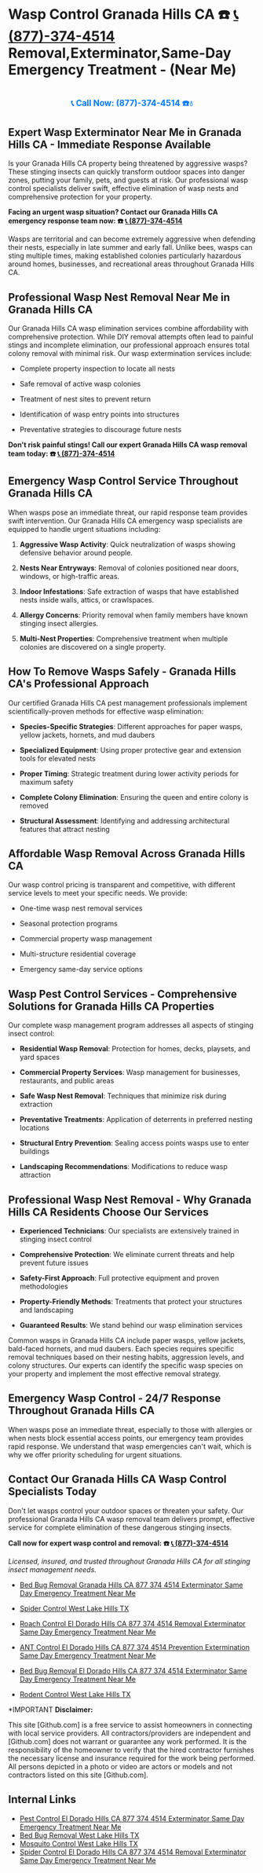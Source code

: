 # Wasp Control Granada Hills CA ☎️ [📞 (877)-374-4514](https://pest-control-4514.netlify.app) Removal,Exterminator,Same-Day Emergency Treatment - (Near Me) 
# 

<p align="center" style="font-size: 1.2em; font-weight: bold; margin: 20px 0;">
  <a href="https://pest-control-4514.netlify.app" target="_blank" style="color: #007BFF; text-decoration: none;">📞 Call Now: (877)-374-4514 ☎️💧</a>
</p>

## Expert Wasp Exterminator Near Me in Granada Hills CA - Immediate Response Available

Is your Granada Hills CA property being threatened by aggressive wasps? These stinging insects can quickly transform outdoor spaces into danger zones, putting your family, pets, and guests at risk. Our professional wasp control specialists deliver swift, effective elimination of wasp nests and comprehensive protection for your property.

**Facing an urgent wasp situation? Contact our Granada Hills CA emergency response team now: ☎️ [📞 (877)-374-4514](https://pest-control-4514.netlify.app)**

Wasps are territorial and can become extremely aggressive when defending their nests, especially in late summer and early fall. Unlike bees, wasps can sting multiple times, making established colonies particularly hazardous around homes, businesses, and recreational areas throughout Granada Hills CA.

## Professional Wasp Nest Removal Near Me in Granada Hills CA

Our Granada Hills CA wasp elimination services combine affordability with comprehensive protection. While DIY removal attempts often lead to painful stings and incomplete elimination, our professional approach ensures total colony removal with minimal risk. Our wasp extermination services include:

- Complete property inspection to locate all nests

- Safe removal of active wasp colonies

- Treatment of nest sites to prevent return

- Identification of wasp entry points into structures

- Preventative strategies to discourage future nests

**Don't risk painful stings! Call our expert Granada Hills CA wasp removal team today: ☎️ [📞 (877)-374-4514](https://pest-control-4514.netlify.app)**

## Emergency Wasp Control Service Throughout Granada Hills CA

When wasps pose an immediate threat, our rapid response team provides swift intervention. Our Granada Hills CA emergency wasp specialists are equipped to handle urgent situations including:

1. **Aggressive Wasp Activity**: Quick neutralization of wasps showing defensive behavior around people.

2. **Nests Near Entryways**: Removal of colonies positioned near doors, windows, or high-traffic areas.

3. **Indoor Infestations**: Safe extraction of wasps that have established nests inside walls, attics, or crawlspaces.

4. **Allergy Concerns**: Priority removal when family members have known stinging insect allergies.

5. **Multi-Nest Properties**: Comprehensive treatment when multiple colonies are discovered on a single property.

## How To Remove Wasps Safely - Granada Hills CA's Professional Approach

Our certified Granada Hills CA pest management professionals implement scientifically-proven methods for effective wasp elimination:

- **Species-Specific Strategies**: Different approaches for paper wasps, yellow jackets, hornets, and mud daubers

- **Specialized Equipment**: Using proper protective gear and extension tools for elevated nests

- **Proper Timing**: Strategic treatment during lower activity periods for maximum safety

- **Complete Colony Elimination**: Ensuring the queen and entire colony is removed

- **Structural Assessment**: Identifying and addressing architectural features that attract nesting

## Affordable Wasp Removal Across Granada Hills CA

Our wasp control pricing is transparent and competitive, with different service levels to meet your specific needs. We provide:

- One-time wasp nest removal services

- Seasonal protection programs

- Commercial property wasp management

- Multi-structure residential coverage

- Emergency same-day service options

## Wasp Pest Control Services - Comprehensive Solutions for Granada Hills CA Properties

Our complete wasp management program addresses all aspects of stinging insect control:

- **Residential Wasp Removal**: Protection for homes, decks, playsets, and yard spaces

- **Commercial Property Services**: Wasp management for businesses, restaurants, and public areas

- **Safe Wasp Nest Removal**: Techniques that minimize risk during extraction

- **Preventative Treatments**: Application of deterrents in preferred nesting locations

- **Structural Entry Prevention**: Sealing access points wasps use to enter buildings

- **Landscaping Recommendations**: Modifications to reduce wasp attraction

## Professional Wasp Nest Removal - Why Granada Hills CA Residents Choose Our Services

- **Experienced Technicians**: Our specialists are extensively trained in stinging insect control

- **Comprehensive Protection**: We eliminate current threats and help prevent future issues

- **Safety-First Approach**: Full protective equipment and proven methodologies

- **Property-Friendly Methods**: Treatments that protect your structures and landscaping

- **Guaranteed Results**: We stand behind our wasp elimination services

Common wasps in Granada Hills CA include paper wasps, yellow jackets, bald-faced hornets, and mud daubers. Each species requires specific removal techniques based on their nesting habits, aggression levels, and colony structures. Our experts can identify the specific wasp species on your property and implement the most effective removal strategy.

## Emergency Wasp Control - 24/7 Response Throughout Granada Hills CA

When wasps pose an immediate threat, especially to those with allergies or when nests block essential access points, our emergency team provides rapid response. We understand that wasp emergencies can't wait, which is why we offer priority scheduling for urgent situations.

## Contact Our Granada Hills CA Wasp Control Specialists Today

Don't let wasps control your outdoor spaces or threaten your safety. Our professional Granada Hills CA wasp removal team delivers prompt, effective service for complete elimination of these dangerous stinging insects.

**Call now for expert wasp control and removal: ☎️ [📞 (877)-374-4514](https://pest-control-4514.netlify.app)**

*Licensed, insured, and trusted throughout Granada Hills CA for all stinging insect management needs.*


- [Bed Bug Removal Granada Hills CA 877 374 4514 Exterminator Same Day Emergency Treatment Near Me](https://github.com/allyoucaneatsushiin/pest-control/blob/main/Bed-Bug-Removal-Granada-Hills-CA-877-374-4514-Exterminator-Same-Day-Emergency-Treatment-Near-Me.md)
- [Spider Control West Lake Hills TX](https://github.com/allyoucaneatsushiin/pest-control/blob/main/Spider-Control-West-Lake-Hills-TX-877-374-4514-Removal-Exterminator-Same-Day-Emergency-Treatment-Near-Me.md)
- [Roach Control El Dorado Hills CA 877 374 4514 Removal Exterminator Same Day Emergency Treatment Near Me](https://github.com/allyoucaneatsushiin/pest-control/blob/main/Roach-Control-El-Dorado-Hills-CA-877-374-4514-Removal-Exterminator-Same-Day-Emergency-Treatment-Near-Me.md)


- [ANT Control El Dorado Hills CA 877 374 4514 Prevention Extermination Same Day Emergency Treatment Near Me](https://github.com/allyoucaneatsushiin/pest-control/blob/main/ANT-Control-El-Dorado-Hills-CA-877-374-4514-Prevention-Extermination-Same-Day-Emergency-Treatment-Near-Me.md)
- [Bed Bug Removal El Dorado Hills CA 877 374 4514 Exterminator Same Day Emergency Treatment Near Me](https://github.com/allyoucaneatsushiin/pest-control/blob/main/Bed-Bug-Removal-El-Dorado-Hills-CA-877-374-4514-Exterminator-Same-Day-Emergency-Treatment-Near-Me.md)
- [Rodent Control West Lake Hills TX](https://github.com/allyoucaneatsushiin/pest-control/blob/main/Rodent-Control-West-Lake-Hills-TX-877-374-4514-Rat-Removal-Exterminator-Same-Day-Emergency-Treatment-Near-Me.md)


*IMPORTANT **Disclaimer:**  

This site [Github.com] is a free service to assist homeowners in connecting with local service providers. All contractors/providers are independent and [Github.com] does not warrant or guarantee any work performed. It is the responsibility of the homeowner to verify that the hired contractor furnishes the necessary license and insurance required for the work being performed. All persons depicted in a photo or video are actors or models and not contractors listed on this site [Github.com].


## Internal Links
- [Pest Control El Dorado Hills CA 877 374 4514 Exterminator Same Day Emergency Treatment Near Me](https://github.com/allyoucaneatsushiin/pest-control/blob/main/Pest-Control-El-Dorado-Hills-CA-877-374-4514-Exterminator-Same-Day-Emergency-Treatment-Near-Me.md)
- [Bed Bug Removal West Lake Hills TX](https://github.com/allyoucaneatsushiin/pest-control/blob/main/Bed-Bug-Removal-West-Lake-Hills-TX-877-374-4514-Exterminator-Same-Day-Emergency-Treatment-Near-Me.md)
- [Mosquito Control West Lake Hills TX](https://github.com/allyoucaneatsushiin/pest-control/blob/main/Mosquito-Control-West-Lake-Hills-TX-877-374-4514-Exterminator-Same-Day-Emergency-Treatment-Near-Me.md)
- [Spider Control El Dorado Hills CA 877 374 4514 Removal Exterminator Same Day Emergency Treatment Near Me](https://github.com/allyoucaneatsushiin/pest-control/blob/main/Spider-Control-El-Dorado-Hills-CA-877-374-4514-Removal-Exterminator-Same-Day-Emergency-Treatment-Near-Me.md)
